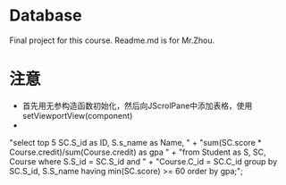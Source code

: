 # Database
Final project for this course.
Readme.md is for Mr.Zhou.
# 注意
- 首先用无参构造函数初始化，然后向JScrolPane中添加表格，使用setViewportView(component)
- 
"select top 5 SC.S_id as ID, S.s_name as Name, " +
                "sum(SC.score * Course.credit)/sum(Course.credit) as gpa " +
                "from Student as S, SC, Course where S.S_id = SC.S_id and " +
                "Course.C_id = SC.C_id group by SC.S_id, S.S_name having min(SC.score) >= 60 order by gpa;";
